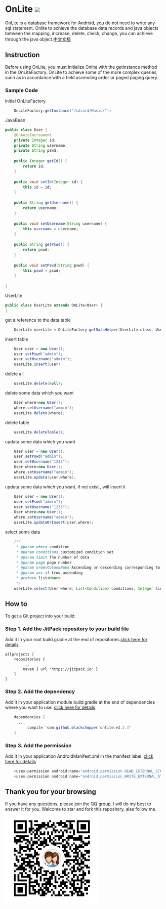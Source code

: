 # OnLite  [![](https://jitpack.io/v/blackchopper/onlite.svg)](https://jitpack.io/#blackchopper/onlite)
OnLite is a database framework for Android, you do not need to write any sql statement. Onlite to achieve the database data records and java objects between the mapping, increase, delete, check, change, you can achieve through the java object.[中文文档](https://github.com/blackchopper/OnLite/blob/master/README_CHINESE.md)
## Instruction
Before using OnLite, you must initialize Onlite with the getInstance method in the OnLiteFactory. OnLite to achieve some of the more complex queries, such as in accordance with a field ascending order or paged paging query.
### Sample Code
initial OnLiteFactory
```Java
    OnLiteFactory.getInstance("/sdcard/Music/");
```
JavaBean
```Java
public class User {
    @OnAutoIncreament
    private Integer id;
    private String username;
    private String pswd;

    public Integer getId() {
        return id;
    }

    public void setId(Integer id) {
        this.id = id;
    }

    public String getUsername() {
        return username;
    }

    public void setUsername(String username) {
        this.username = username;
    }

    public String getPswd() {
        return pswd;
    }

    public void setPswd(String pswd) {
        this.pswd = pswd;
    }

}
```
UserLite
```Java
public class UserLite extends OnLite<User> {
}
```
get a reference to the data table
```Java
    UserLite userLite = OnLiteFactory.getDataHelper(UserLite.class, User.class);
```
insert table

```Java
    User user = new User();
    user.setPswd("admin");
    user.setUsername("admin");
    userLite.insert(user)
```
delete all
```Java
    userLite.delete(null);
```
delete some data which you want
```Java
	User where=new User();
	where.setUsername("admin");
	userLite.delete(where);
```
delete table
```Java
    userLite.deleteTable();
```
updata some data which you want
```Java
    User user = new User();
    user.setPswd("admin");
    user.setUsername("1233");
    User where=new User();
    where.setUsername("admin");
    userLite.updata(user,where);
```
updata some data which you want, if not exist , will insert it
```Java
    User user = new User();
    user.setPswd("admin");
    user.setUsername("1233");
    User where=new User();
    where.setUsername("admin");
    userLite.updataOrInsert(user,where);
```
select some data
```Java
    /**
     * @param where condition
     * @param conditions customized condition set
     * @param limit The number of data
     * @param page page number
     * @param orderColumnName Ascending or descending corresponding to the field or descending corresponding to the field
     * @param asc if true,ascending
     * @return list<User>
     */
    userLite.select(User where, List<Condition> conditions, Integer limit, Integer page, String orderColumnName, Boolean asc);

```
## How to
To get a Git project into your build:
### Step 1. Add the JitPack repository to your build file
Add it in your root build.gradle at the end of repositories.[click here for details](https://github.com/blackchopper/CarouselBanner/blob/master/root_build.gradle.png)

	allprojects {
		repositories {
			...
			maven { url 'https://jitpack.io' }
		}
	}

### Step 2. Add the dependency
Add it in your application module build.gradle at the end of dependencies where you want to use.   [click here for details](https://github.com/blackchopper/CarouselBanner/blob/master/application_build.gradle.png)
```Java
	dependencies {
	  ...
          compile 'com.github.blackchopper:onlite:v1.2.3'
	}
```
### Step 3. Add the permission
Add it in your application AndroidManifest.xml in the manifest label.   [click here for details](https://github.com/blackchopper/OnHttp/blob/master/androimanifest.png)
```Java
    <uses-permission android:name="android.permission.READ_EXTERNAL_STORAGE" />
    <uses-permission android:name="android.permission.WRITE_EXTERNAL_STORAGE" />
```
## Thank you for your browsing
If you have any questions, please join the QQ group. I will do my best to answer it for you. Welcome to star and fork this repository, alse follow me.
<br>
![Image Text](https://github.com/blackchopper/CarouselBanner/blob/master/qq_group.png)
